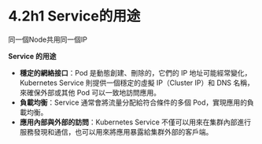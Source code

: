 # 4.2h1 Service的用途

同一個Node共用同一個IP

**Service 的用途**
- **穩定的網絡接口**：Pod 是動態創建、刪除的，它們的 IP 地址可能經常變化，Kubernetes Service 則提供一個穩定的虛擬 IP（Cluster IP）和 DNS 名稱，來確保外部或其他 Pod 可以一致地訪問應用。
- **負載均衡**：Service 通常會將流量分配給符合條件的多個 Pod，實現應用的負載均衡。
- **應用內部與外部的訪問**：Kubernetes Service 不僅可以用來在集群內部進行服務發現和通信，也可以用來將應用暴露給集群外部的客戶端。